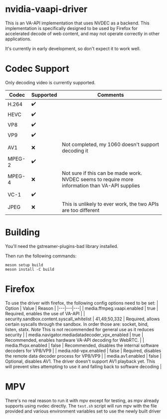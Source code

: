 # nvidia-vaapi-driver

This is an VA-API implementation that uses NVDEC as a backend. This implementation is specifically designed to be used by Firefox for accelerated decode of web content, and may not operate correctly in other applications.

It's currently in early development, so don't expect it to work well.

# Codec Support

Only decoding video is currently supported.

| Codec | Supported | Comments |
|---|---|---|
|H.264|:heavy_check_mark:||
|HEVC|:heavy_check_mark:||
|VP8|:heavy_check_mark:||
|VP9|:heavy_check_mark:||
|AV1|:x:|Not completed, my 1060 doesn't support decoding it|
|MPEG-2|:heavy_check_mark:||
|MPEG-4|:x:|Not sure if this can be made work. NVDEC seems to require more information than VA-API supplies|
|VC-1|:heavy_check_mark:||
|JPEG|:x:|This is unlikely to ever work, the two APIs are too different|

# Building

You'll need the gstreamer-plugins-bad library installed.

Then run the following commands:
```
meson setup build
meson install -C build
```

# Firefox

To use the driver with firefox, the following config options need to be set:
| Option | Value | Reason |
|---|---|---|
| media.ffmpeg.vaapi.enabled | true | Required, enables the use of VA-API |
| security.sandbox.content.syscall_whitelist | 41,49,50,332 | Required, allows certain syscalls through the sandbox. In order those are: socket, bind, listen, statx.  *Note* This is not recommended for general use as it reduces security |
| media.navigator.mediadatadecoder_vpx_enabled | true | Recommended, enables hardware VA-API decoding for WebRTC. |
| media.ffvpx.enabled | false | Recommended, disables the internal software decoders for VP8/VP9 |
| media.rdd-vpx.enabled | false | Required, disables the remote data decoder process for VP8/VP9 |
| media.av1.enabled | false | Optional, disables AV1. The driver doesn't support AV1 playback yet. This will prevent sites attempting to use it and falling back to software decoding |

# MPV

There's no real reason to run it with mpv except for testing, as mpv already supports using nvdec directly. The `test.sh` script will run mpv with the file provided and various environment variables set to use the newly built driver

